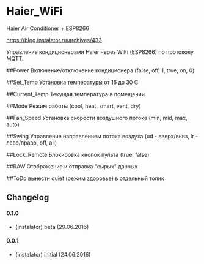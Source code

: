 # Haier_WiFi
Haier Air Conditioner + ESP8266

https://blog.instalator.ru/archives/433

Управление кондиционерами Haier через WiFi (ESP8266) по протоколу MQTT.

##Power
Включение/отключение кондиционера (false, off, 1, true, on, 0)

##Set_Temp
Установка температуры от 16 до 30 C

##Current_Temp
Текущая температура в помещении

##Mode
Режим работы (cool, heat, smart, vent, dry)

##Fan_Speed
Установка скорости воздушного потока (min, mid, max, auto)

##Swing
Управление направлением потока воздуха (ud - вверх/вниз, lr - лево/право, off, all)

##Lock_Remote
Блокировка кнопок пульта (true, false)

##RAW
Отображение и отправка "сырых" данных

##ToDo
вынести quiet (режим здоровье) в отдельный топик
## Changelog

#### 0.1.0
* (instalator) beta (29.06.2016)
 
#### 0.0.1
* (instalator) initial (24.06.2016)
 
